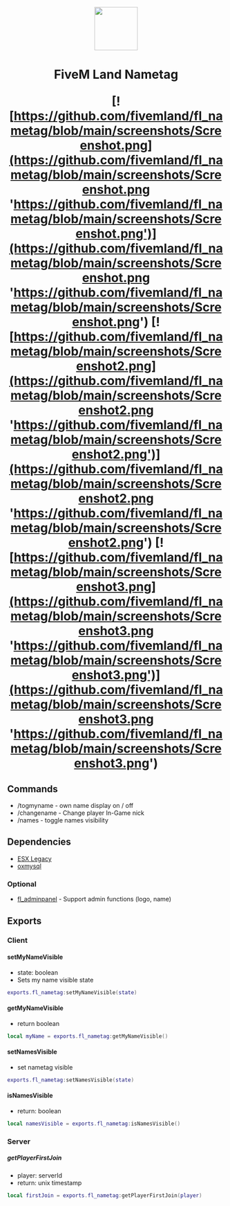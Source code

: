 <p align="center">
<img src="https://github.com/fivemland/fl_nametag/blob/main/assets/logo.png " width="100" height="100">
</p>

<h1 align="center">
FiveM Land Nametag
</p>

[![https://github.com/fivemland/fl_nametag/blob/main/screenshots/Screenshot.png](https://github.com/fivemland/fl_nametag/blob/main/screenshots/Screenshot.png 'https://github.com/fivemland/fl_nametag/blob/main/screenshots/Screenshot.png')](https://github.com/fivemland/fl_nametag/blob/main/screenshots/Screenshot.png 'https://github.com/fivemland/fl_nametag/blob/main/screenshots/Screenshot.png')
[![https://github.com/fivemland/fl_nametag/blob/main/screenshots/Screenshot2.png](https://github.com/fivemland/fl_nametag/blob/main/screenshots/Screenshot2.png 'https://github.com/fivemland/fl_nametag/blob/main/screenshots/Screenshot2.png')](https://github.com/fivemland/fl_nametag/blob/main/screenshots/Screenshot2.png 'https://github.com/fivemland/fl_nametag/blob/main/screenshots/Screenshot2.png')
[![https://github.com/fivemland/fl_nametag/blob/main/screenshots/Screenshot3.png](https://github.com/fivemland/fl_nametag/blob/main/screenshots/Screenshot3.png 'https://github.com/fivemland/fl_nametag/blob/main/screenshots/Screenshot3.png')](https://github.com/fivemland/fl_nametag/blob/main/screenshots/Screenshot3.png 'https://github.com/fivemland/fl_nametag/blob/main/screenshots/Screenshot3.png')

## Commands

- /togmyname - own name display on / off
- /changename - Change player In-Game nick
- /names - toggle names visibility

## Dependencies

- [ESX Legacy](https://github.com/esx-framework/esx-legacy 'ESX Legacy')
- [oxmysql](https://github.com/overextended/oxmysql 'oxmysql')

### Optional

- [fl_adminpanel](https://github.com/fivemland/fl_adminpanel 'fl_adminpanel') - Support admin functions (logo, name)

## Exports

### Client

#### setMyNameVisible

- state: boolean
- Sets my name visible state

```lua
exports.fl_nametag:setMyNameVisible(state)
```

#### getMyNameVisible

- return boolean

```lua
local myName = exports.fl_nametag:getMyNameVisible()
```

#### setNamesVisible

- set nametag visible

```lua
exports.fl_nametag:setNamesVisible(state)
```

#### isNamesVisible

- return: boolean

```lua
local namesVisible = exports.fl_nametag:isNamesVisible()
```

### Server

##### getPlayerFirstJoin

- player: serverId
- return: unix timestamp

```lua
local firstJoin = exports.fl_nametag:getPlayerFirstJoin(player)
```
